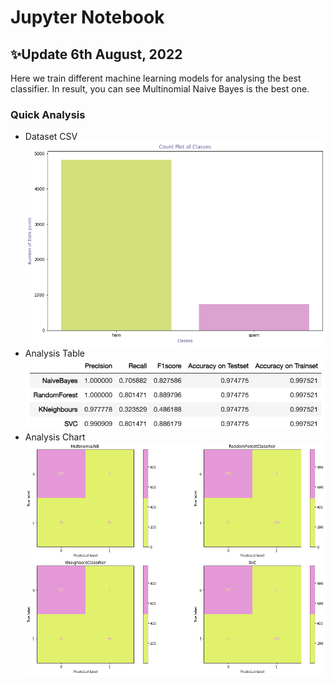 # Jupyter Notebook

## ✨Update 6th August, 2022
Here we train different machine learning models for analysing the best classifier. In result, you can see Multinomial Naive Bayes is the best one.

### Quick Analysis
* Dataset CSV
![Dataset](Dataset.png)
* Analysis Table
![Dataset](Analysis-Table.png)
* Analysis Chart
![Dataset](Analysis-Chart.png)